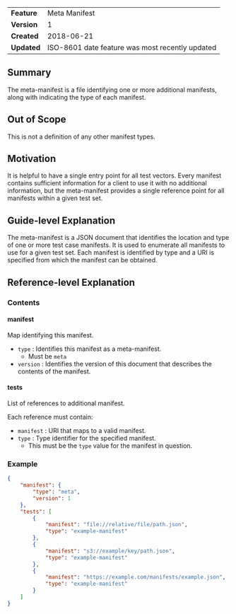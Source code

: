 
|           |                                               |
|:----------|:----------------------------------------------|
|__Feature__|Meta Manifest                                  |
|__Version__|1                                              |
|__Created__|2018-06-21                                     |
|__Updated__|ISO-8601 date feature was most recently updated|

## Summary

The meta-manifest is a file identifying one or more additional manifests, along with indicating 
the type of each manifest.

## Out of Scope

This is not a definition of any other manifest types.

## Motivation

It is helpful to have a single entry point for all test vectors. Every manifest contains sufficient 
information for a client to use it with no additional information, but the meta-manifest provides 
a single reference point for all manifests within a given test set.

## Guide-level Explanation

The meta-manifest is a JSON document that identifies the location and type of one or more test 
case manifests. It is used to enumerate all manifests to use for a given test set. Each manifest 
is identified by type and a URI is specified from which the manifest can be obtained.

## Reference-level Explanation

### Contents

#### manifest

Map identifying this manifest.

* `type` : Identifies this manifest as a meta-manifest.
    * Must be `meta`
* `version` : Identifies the version of this document that describes the contents of the manifest.

#### tests

List of references to additional manifest.

Each reference must contain:
* `manifest` : URI that maps to a valid manifest.
* `type` : Type identifier for the specified manifest.
    * This must be the `type` value for the manifest in question.

### Example

```json
{
    "manifest": {
        "type": "meta",
        "version": 1
    },
    "tests": [
        {
            "manifest": "file://relative/file/path.json",
            "type": "example-manifest"
        },
        {
            "manifest": "s3://example/key/path.json",
            "type": "example-manifest"
        },
        {
            "manifest": "https://example.com/manifests/example.json",
            "type": "example-manifest"
        }
    ]
}
```
